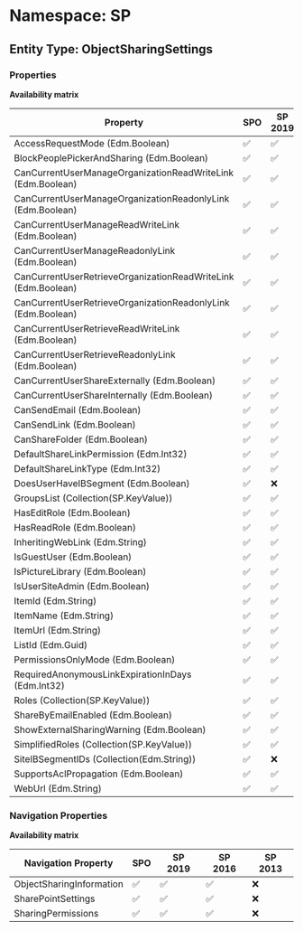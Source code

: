 # Namespace: SP

## Entity Type: ObjectSharingSettings

### Properties

**Availability matrix**

Property | SPO | SP 2019 | SP 2016 | SP 2013
----------|-----|---------|---------|--------
AccessRequestMode (Edm.Boolean) | ✅ | ✅ | ✅ | ❌
BlockPeoplePickerAndSharing (Edm.Boolean) | ✅ | ✅ | ❌ | ❌
CanCurrentUserManageOrganizationReadWriteLink (Edm.Boolean) | ✅ | ✅ | ✅ | ❌
CanCurrentUserManageOrganizationReadonlyLink (Edm.Boolean) | ✅ | ✅ | ✅ | ❌
CanCurrentUserManageReadWriteLink (Edm.Boolean) | ✅ | ✅ | ✅ | ❌
CanCurrentUserManageReadonlyLink (Edm.Boolean) | ✅ | ✅ | ✅ | ❌
CanCurrentUserRetrieveOrganizationReadWriteLink (Edm.Boolean) | ✅ | ✅ | ✅ | ❌
CanCurrentUserRetrieveOrganizationReadonlyLink (Edm.Boolean) | ✅ | ✅ | ✅ | ❌
CanCurrentUserRetrieveReadWriteLink (Edm.Boolean) | ✅ | ✅ | ✅ | ❌
CanCurrentUserRetrieveReadonlyLink (Edm.Boolean) | ✅ | ✅ | ✅ | ❌
CanCurrentUserShareExternally (Edm.Boolean) | ✅ | ✅ | ✅ | ❌
CanCurrentUserShareInternally (Edm.Boolean) | ✅ | ✅ | ✅ | ❌
CanSendEmail (Edm.Boolean) | ✅ | ✅ | ✅ | ❌
CanSendLink (Edm.Boolean) | ✅ | ✅ | ✅ | ❌
CanShareFolder (Edm.Boolean) | ✅ | ✅ | ✅ | ❌
DefaultShareLinkPermission (Edm.Int32) | ✅ | ✅ | ❌ | ❌
DefaultShareLinkType (Edm.Int32) | ✅ | ✅ | ❌ | ❌
DoesUserHaveIBSegment (Edm.Boolean) | ✅ | ❌ | ❌ | ❌
GroupsList (Collection(SP.KeyValue)) | ✅ | ✅ | ✅ | ❌
HasEditRole (Edm.Boolean) | ✅ | ✅ | ✅ | ❌
HasReadRole (Edm.Boolean) | ✅ | ✅ | ✅ | ❌
InheritingWebLink (Edm.String) | ✅ | ✅ | ✅ | ❌
IsGuestUser (Edm.Boolean) | ✅ | ✅ | ✅ | ❌
IsPictureLibrary (Edm.Boolean) | ✅ | ✅ | ✅ | ❌
IsUserSiteAdmin (Edm.Boolean) | ✅ | ✅ | ✅ | ❌
ItemId (Edm.String) | ✅ | ✅ | ✅ | ❌
ItemName (Edm.String) | ✅ | ✅ | ✅ | ❌
ItemUrl (Edm.String) | ✅ | ✅ | ✅ | ❌
ListId (Edm.Guid) | ✅ | ✅ | ✅ | ❌
PermissionsOnlyMode (Edm.Boolean) | ✅ | ✅ | ✅ | ❌
RequiredAnonymousLinkExpirationInDays (Edm.Int32) | ✅ | ✅ | ❌ | ❌
Roles (Collection(SP.KeyValue)) | ✅ | ✅ | ✅ | ❌
ShareByEmailEnabled (Edm.Boolean) | ✅ | ✅ | ✅ | ❌
ShowExternalSharingWarning (Edm.Boolean) | ✅ | ✅ | ✅ | ❌
SimplifiedRoles (Collection(SP.KeyValue)) | ✅ | ✅ | ✅ | ❌
SiteIBSegmentIDs (Collection(Edm.String)) | ✅ | ❌ | ❌ | ❌
SupportsAclPropagation (Edm.Boolean) | ✅ | ✅ | ✅ | ❌
WebUrl (Edm.String) | ✅ | ✅ | ✅ | ❌

### Navigation Properties

**Availability matrix**

Navigation Property | SPO | SP 2019 | SP 2016 | SP 2013
----------|-----|---------|---------|--------
ObjectSharingInformation | ✅ | ✅ | ✅ | ❌
SharePointSettings | ✅ | ✅ | ✅ | ❌
SharingPermissions | ✅ | ✅ | ✅ | ❌
